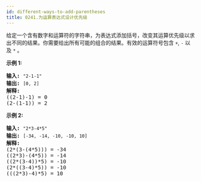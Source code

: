 ```yaml
---
id: different-ways-to-add-parentheses
title: 0241.为运算表达式设计优先级
---
```

给定一个含有数字和运算符的字符串，为表达式添加括号，改变其运算优先级以求出不同的结果。你需要给出所有可能的组合的结果。有效的运算符号包含 <code>+</code>, <code>-</code> 以及 <code>*</code> 。

**示例 1:**


<pre><strong>输入:</strong> <code>&#34;2-1-1&#34;</code><br/><strong>输出:</strong> <code>[0, 2]</code><br/><strong>解释: </strong><br/>((2-1)-1) = 0 <br/>(2-(1-1)) = 2</pre>

**示例 2:**


<pre><strong>输入: </strong><code>&#34;2*3-4*5&#34;</code><br/><strong>输出:</strong> <code>[-34, -14, -10, -10, 10]</code><br/><strong>解释: <br/></strong>(2*(3-(4*5))) = -34 <br/>((2*3)-(4*5)) = -14 <br/>((2*(3-4))*5) = -10 <br/>(2*((3-4)*5)) = -10 <br/>(((2*3)-4)*5) = 10</pre>

